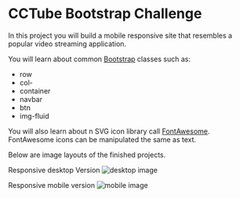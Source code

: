 # CCTube Bootstrap Challenge

In this project you will build a mobile responsive site that resembles a popular video streaming application. 

You will learn about common [Bootstrap](https://getbootstrap.com/) classes such as:
  - row
  - col-
  - container
  - navbar
  - btn
  - img-fluid

You will also learn about n SVG icon library call [FontAwesome](http://fontawesome.com/). FontAwesome icons can be manipulated the same as text.

Below are image layouts of the finished projects.

Responsive desktop Version
![desktop image](./assets/images/Screenshot(58).png)

Responsive mobile version
![mobile image](./assets/images/Screenshot(59).png)